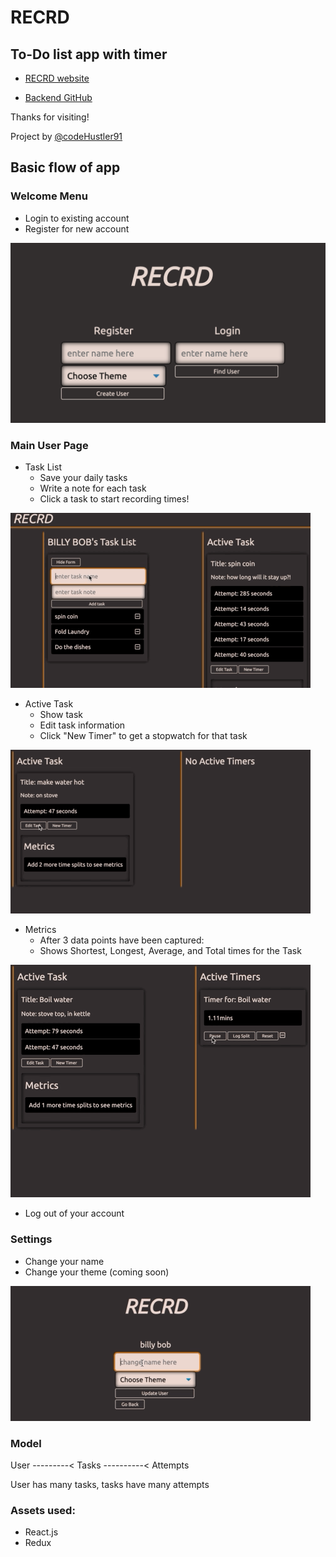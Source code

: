 # RECRD

## To-Do list app with timer

   * [RECRD website](https://recrd-react-front-end.firebaseapp.com/)

   * [Backend GitHub](https://github.com/codeHustler91/Recrd-backend)

Thanks for visiting!

Project by [@codeHustler91](https://github.com/codeHustler91)

## Basic flow of app

### Welcome Menu
   * Login to existing account
   * Register for new account

   ![Welcome Menu](./public/assets/welcomeScreenShot.png)

### Main User Page
   * Task List
       * Save your daily tasks
       * Write a note for each task
       * Click a task to start recording times!
       
   ![Adding Task](./public/assets/addingTask.gif)
   * Active Task
       * Show task
       * Edit task information
       * Click "New Timer" to get a stopwatch for that task
       
   ![Edit Task](./public/assets/editTask.gif)
   * Metrics
       * After 3 data points have been captured:
       * Shows Shortest, Longest, Average, and Total times for the Task
       
   ![Metrics](./public/assets/metrics.gif)
   * Log out of your account

### Settings
   * Change your name
   * Change your theme (coming soon)

   ![Changing Names](./public/assets/changeName.gif)

### Model

   User ---------< Tasks ----------< Attempts

   User has many tasks, tasks have many attempts

### Assets used:
   * React.js
   * Redux
